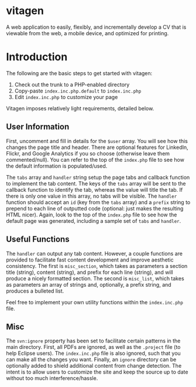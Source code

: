 # vitagen
A web application to easily, flexibly, and incrementally develop a CV that is viewable from the web, a mobile device, and optimized for printing.

# Introduction #

The following are the basic steps to get started with vitagen:
  1. Check out the trunk to a PHP-enabled directory
  1. Copy-paste `index.inc.php.default` to `index.inc.php`
  1. Edit `index.inc.php` to customize your page

Vitagen imposes relatively light requirements, detailed below.

## User Information ##

First, uncomment and fill in details for the `$user` array. You will see how this changes the page title and header. There are optional features for LinkedIn, Flickr, and Google Analytics if you so choose (otherwise leave them commented/null). You can refer to the top of the `index.php` file to see how the default information is populated/used.

The `tabs` array and `handler` string setup the page tabs and callback function to implement the tab content. The keys of the `tabs` array will be sent to the callback function to identify the tab, whereas the value will title the tab. If there is only one value in this array, no tabs will be visible. The `handler` function should accept an `id` (key from the `tabs` array) and a `prefix` string to prepend to each line of outputted code (optional: just makes the resulting HTML nicer). Again, look to the top of the `index.php` file to see how the default page was generated, including a sample set of `tabs` and `handler`.

## Useful Functions ##

The `handler` can output any tab content. However, a couple functions are provided to facilitate fast content development and improve aesthetic consistency. The first is `misc_section`, which takes as parameters a section title (string), content (string), and prefix for each line (string), and will produce a nicely formatted section. The second is `misc_list`, which takes as parameters an array of strings and, optionally, a prefix string, and produces a bulleted list.

Feel free to implement your own utility functions within the `index.inc.php` file.

## Misc ##

The `svn:ignore` property has been set to facilitate certain patterns in the main directory. First, all PDFs are ignored, as well as the `.project` file (to help Eclipse users). The `index.inc.php` file is also ignored, such that you can make all the changes you want. Finally, an `ignore` directory can be optionally added to shield additional content from change detection. The intent is to allow users to customize the site and keep the source up to date without too much interference/hassle.
